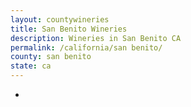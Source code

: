 ```yaml
---
layout: countywineries
title: San Benito Wineries
description: Wineries in San Benito CA
permalink: /california/san benito/
county: san benito
state: ca
---
```

-
